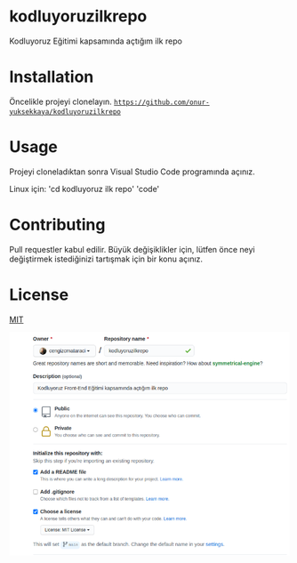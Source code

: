 # kodluyoruzilkrepo
Kodluyoruz Eğitimi kapsamında açtığım ilk repo

# Installation
Öncelikle projeyi clonelayın. 
<code>https://github.com/onur-yuksekkaya/kodluyoruzilkrepo</code>

# Usage
Projeyi cloneladıktan sonra Visual Studio Code programında açınız.

Linux için:
'cd kodluyoruz ilk repo'
'code'

# Contributing
Pull requestler kabul edilir. Büyük değişiklikler için, lütfen önce neyi değiştirmek istediğinizi tartışmak için bir konu açınız.

# License
[MIT](https://opensource.org/licenses/MIT)

![Kodluyoruz](https://raw.githubusercontent.com/Kodluyoruz/taskforce/main/git/odev1/figures/github.png)

